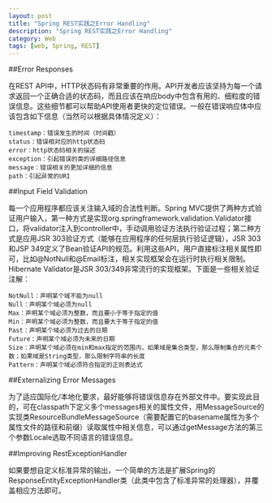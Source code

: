 ```yaml
---
layout: post
title: "Spring REST实践之Error Handling"
description: "Spring REST实践之Error Handling"
category: Web
tags: [web, Spring, REST]
---
```


##Error Responses

在REST API中，HTTP状态码有非常重要的作用。API开发者应该坚持为每一个请求返回一个正确合适的状态码，而且应该在响应body中包含有用的、细粒度的错误信息。这些细节都可以帮助API使用者更快的定位错误。一般在错误响应体中应该包含如下信息（当然可以根据具体情况定义）：

	timestamp：错误发生的时间（时间戳）
	status：错误相对应的http状态码
	error：http状态码相关的描述
	exception：引起错误的类的详细路径信息
	message：错误相关的更加详细的信息
	path：引起异常的URI

##Input Field Validation

每一个应用程序都应该关注输入域的合法性判断。Spring MVC提供了两种方式验证用户输入，第一种方式是实现org.springframework.validation.Validator接口，将validator注入到controller中，手动调用验证方法执行验证过程；第二种方式是应用JSR 303验证方式（能够在应用程序的任何层执行验证逻辑），JSR 303和JSP 349定义了Bean验证API的规范。利用这些API，用户直接标注相关属性即可，比如@NotNull和@Email标注，相关实现框架会在运行时执行相关限制。Hibernate Validator是JSR 303/349非常流行的实现框架。下面是一些相关验证注解：

	NotNull：声明某个域不能为null
	Null：声明某个域必须为null
	Max：声明某个域必须为整数，而且要小于等于指定的值
	Min：声明某个域必须为整数，而且要大于等于指定的值
	Past：声明某个域必须为过去的日期
	Future：声明某个域必须为未来的日期
	Size：声明某个域必须在min和max指定的范围内，如果域是集合类型，那么限制集合的元素个数；如果域是String类型，那么限制字符串的长度
	Pattern：声明某个域必须符合指定的正则表达式

##Externalizing Error Messages

为了适应国际化/本地化要求，最好能够将错误信息存在外部文件中。要实现此目的，可在classpath下定义多个messages相关的属性文件，用MessageSource的实现类ResourceBundleMessageSource（需要配置它的basename属性为多个属性文件的路径和前缀）读取属性中相关信息，可以通过getMessage方法的第三个参数Locale选取不同语言的错误信息。

##Improving RestExceptionHandler

如果要想自定义标准异常的输出，一个简单的方法是扩展Spring的
ResponseEntityExceptionHandler类（此类中包含了标准异常的处理器），并覆盖相应方法即可。